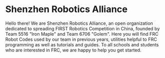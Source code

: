 # Shenzhen Robotics Alliance
Hello there! We are Shenzhen Robotics Alliance, an open organization dedicated to spreading FIRST Robotics Competition in China, founded by Team 5516 "Iron Maple" and Team 6706 "Golem".  Here you will find FRC Robot Codes used by our team in previous years, utilities helpful to FRC programming as well as tutorials and guides.  To all schools and students who are interested in FRC, we are happy to help you get started.
